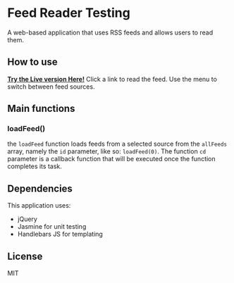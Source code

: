 # Feed Reader Testing
A web-based application that uses RSS feeds and allows users to read them.


## How to use
**[Try the Live version Here!](https://tsiougr.github.io/Feed-Reader/)**
Click a link to read the feed.
Use the menu to switch between feed sources.


## Main functions
### loadFeed()
the `loadFeed` function loads feeds from a selected source from the `allFeeds` array, namely the `id` parameter, like so:
`loadFeed(0)`.
The function `cd` parameter is a callback function that will be executed once the function completes its task.

## Dependencies
This application uses:
  - jQuery
  - Jasmine for unit testing
  - Handlebars JS for templating

License
----
MIT
